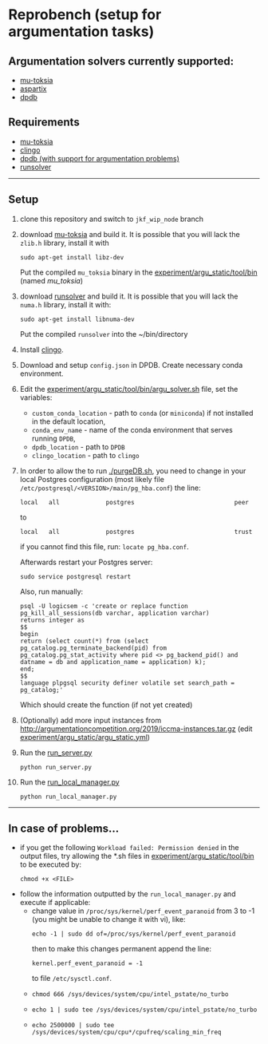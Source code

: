 # Reprobench (setup for argumentation tasks)

## Argumentation solvers currently supported:
- [mu-toksia](https://bitbucket.org/andreasniskanen/mu-toksia/src/master/) 
- [aspartix](https://www.dbai.tuwien.ac.at/proj/argumentation/systempage/)
- [dpdb](https://github.com/gorczyca/dp_on_dbs)


## Requirements
- [mu-toksia](https://bitbucket.org/andreasniskanen/mu-toksia/src/master/) 
- [clingo](https://github.com/potassco/clingo)
- [dpdb (with support for argumentation problems)](https://github.com/gorczyca/dp_on_dbs)
- [runsolver](https://github.com/daajoe/runsolver)
___


## Setup 
1. clone this repository and switch to `jkf_wip_node` branch
2. download [mu-toksia](https://bitbucket.org/andreasniskanen/mu-toksia/src/master/)  and build it. It is possible that you will lack the `zlib.h` library, install it with 
    ```
    sudo apt-get install libz-dev
    ```
    Put the compiled `mu_toksia` binary in the [experiment/argu_static/tool/bin](reprobench/experiment/argu_static/tool/bin) (named _mu_toksia_)
3. download [runsolver](https://github.com/daajoe/runsolver) and build it. It is possible that you will lack the `numa.h` library, install it with:
    ```
    sudo apt-get install libnuma-dev
    ```
    Put the compiled `runsolver` into the ~/bin/directory
4. Install [clingo](https://github.com/potassco/clingo).
5. Download and setup `config.json` in DPDB. Create necessary conda environment.
6. Edit the [experiment/argu_static/tool/bin/argu_solver.sh](reprobench/experiment/argu_static/tool/bin) file, set the variables:
    - `custom_conda_location` - path to `conda` (or `miniconda`) if not installed in the default location,
    - `conda_env_name` - name of the conda environment that serves running `DPDB`,
    - `dpdb_location` - path to `DPDB`
    - `clingo_location` - path to `clingo`
5. In order to allow the to run [./purgeDB.sh](experiment/argu_static/tool/bin/purgeDB.sh), you need to change in your local Postgres configuration (most likely file `/etc/postgresql/<VERSION>/main/pg_hba.conf`) the line:

    ```
    local   all             postgres                            peer
    ```
    to
    ```
    local   all             postgres                            trust
    ```

    if you cannot find this file, run: `locate pg_hba.conf`.

    Afterwards restart your Postgres server:

    ```
    sudo service postgresql restart
    ```
    Also, run manually:
    ```
    psql -U logicsem -c 'create or replace function pg_kill_all_sessions(db varchar, application varchar)
    returns integer as
    $$
    begin
    return (select count(*) from (select pg_catalog.pg_terminate_backend(pid) from pg_catalog.pg_stat_activity where pid <> pg_backend_pid() and datname = db and application_name = application) k);
    end;
    $$
    language plpgsql security definer volatile set search_path = pg_catalog;'
    ```
    Which should create the function (if not yet created)
5. (Optionally) add more input instances from http://argumentationcompetition.org/2019/iccma-instances.tar.gz (edit [experiment/argu_static/argu_static.yml](experiment/argu_static/argu_static.yml))
5. Run the [run_server.py](run_server.py) 
    ```
    python run_server.py
    ```
6. Run the [run_local_manager.py](run_local_manager.py)       
    ```
    python run_local_manager.py
    ```
___
## In case of problems...
- if you get the following `Workload failed: Permission denied` in the output files, try allowing the *.sh files in [experiment/argu_static/tool/bin](reprobench/argu_static/tool/bin) to be executed by:
    ```
    chmod +x <FILE>
    ``` 
- follow the information outputted by the `run_local_manager.py` and execute if applicable:         
    - change value in `/proc/sys/kernel/perf_event_paranoid` from 3 to -1 (you might be unable to change it with vi), like:
        ```
        echo -1 | sudo dd of=/proc/sys/kernel/perf_event_paranoid
        ```
        then to make this changes permanent append the line:
        ```
        kernel.perf_event_paranoid = -1
        ```
        to file `/etc/sysctl.conf`.
    - 
        ```
        chmod 666 /sys/devices/system/cpu/intel_pstate/no_turbo
        ```
    - 
        ```
        echo 1 | sudo tee /sys/devices/system/cpu/intel_pstate/no_turbo
        ```
    -   
        ```
        echo 2500000 | sudo tee /sys/devices/system/cpu/cpu*/cpufreq/scaling_min_freq
        ```


